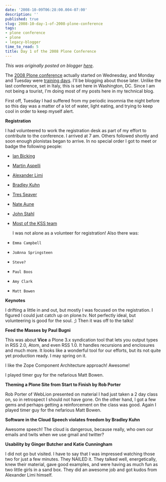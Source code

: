 ```yaml
---
date: '2008-10-09T06:28:00.004-07:00'
description: ''
published: true
slug: 2008-10-day-1-of-2008-plone-conference
tags:
- plone conference
- plone
- legacy-blogger
time_to_read: 5
title: Day 1 of the 2008 Plone Conference
---
```


*This was originally posted on blogger [here](https://pydanny.blogspot.com/2008/10/day-1-of-2008-plone-conference.html)*.

The [2008 Plone conference](https://www.openplans.org/projects/plone-conference-2008-dc/project-home) actually started on Wednesday, and Monday and Tuesday were [training days](https://plonebootcamps.com).  I'll be blogging about those later.  Unlike the last conference, set in Italy, this is set here in Washington, DC.  Since I am not being a tourist, I'm doing most of my posts here in my technical blog.

First off, Tuesday I had suffered from my periodic insomnia the night before so this day was a matter of a lot of water, light eating, and trying to keep cool in order to keep myself alert.

<span style="font-weight: bold;">Registration</span>

I had volunteered to work the registration desk as part of my effort to contribute to the conference.  I arrived at 7 am.  Others followed shortly and soon enough plonistas began to arrive.  In no special order I got to meet or badge the following people:


- [Ian Bicking](https://blog.ianbicking.org)
- [Martin Aspelli](https://martinaspeli.net)
- [Alexander Limi](https://limi.net)
- [Bradley Kuhn](https://en.wikipedia.org/wiki/Bradley_M._Kuhn)
- [Tres Seaver](https://www.palladion.com/)
- [Nate Aune](https://jazkarta.com)
- [John Stahl](https://blogs.onenw.org/jon/)
- [Most of the KSS team](https://kssproject.org)

   I was not alone as a volunteer for registration!  Also there was:


-     Emma Campbell
-     JoAnna Springsteen
-     Steve?
-     Paul Boos
-     Amy Clark
-     Matt Bowen

<span style="font-weight: bold;">Keynotes</span>

I drifting a little in and out, but mostly I was focused on the registration. I figured I could just catch up on plone.tv.  Not perfectly ideal, but volunteering is good for the soul.  ;)  Then it was off to the talks!

<span style="font-weight: bold;">Feed the Masses by Paul Bugni</span>

This was about <span style="font-weight: bold;">Vice</span> a Plone 3.x syndication tool that lets you output types in RSS 2.0, Atom, and even RSS 1.0.  It handles recursions and enclosures and much more.  It looks like a wonderful tool for our efforts, but its not quite yet production ready.  I may spring on it.

I like the Zope Component Architecture approach!  Awesome!

I played timer guy for the nefarious Matt Bowen.

<span style="font-weight: bold;">Theming a Plone Site from Start to Finish by Rob Porter</span>

Rob Porter of WebLion presented on material I had just taken a 2 day class on, so in retrospect I should not have gone. On the other hand, I got a few gems and perhaps getting a reinforcement on the class was good. Again I played timer guy for the nefarious Matt Bowen.

<span style="font-weight: bold;">Software in the Cloud Speech violates freedom by Bradley Kuhn</span>

Awesome speech!  The cloud is dangerous, because really, who own our emails and twits when we use gmail and twitter?

<span style="font-weight: bold;">Usability by Ginger Butcher and Katie Cunningham</span>

I did not go but visited.  I have to say that I was impressed watching those two for just a few minutes.  They NAILED it.  They talked well, energetically, knew their material, gave good examples, and were having as much fun as two little girls in a sand box.  They did an awesome job and got kudos from Alexander Limi himself.